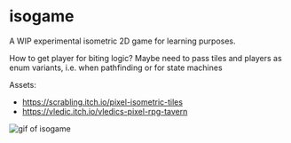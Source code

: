 # isogame

A WIP experimental isometric 2D game for learning purposes.

How to get player for biting logic?
Maybe need to pass tiles and players as enum variants, i.e. when pathfinding or for state machines

Assets:

- https://scrabling.itch.io/pixel-isometric-tiles
- https://vledic.itch.io/vledics-pixel-rpg-tavern

![gif of isogame](isogame.gif)
